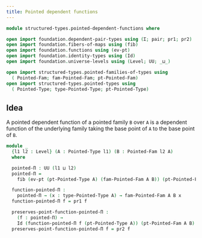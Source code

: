 ```yaml
---
title: Pointed dependent functions
---
```


```agda
module structured-types.pointed-dependent-functions where

open import foundation.dependent-pair-types using (Σ; pair; pr1; pr2)
open import foundation.fibers-of-maps using (fib)
open import foundation.functions using (ev-pt)
open import foundation.identity-types using (Id)
open import foundation.universe-levels using (Level; UU; _⊔_)

open import structured-types.pointed-families-of-types using
  ( Pointed-Fam; fam-Pointed-Fam; pt-Pointed-Fam)
open import structured-types.pointed-types using
  ( Pointed-Type; type-Pointed-Type; pt-Pointed-Type)
```

## Idea

A pointed dependent function of a pointed family `B` over `A` is a dependent function of the underlying family taking the base point of `A` to the base point of `B`.

```agda
module _
  {l1 l2 : Level} (A : Pointed-Type l1) (B : Pointed-Fam l2 A)
  where

  pointed-Π : UU (l1 ⊔ l2)
  pointed-Π =
    fib (ev-pt (pt-Pointed-Type A) (fam-Pointed-Fam A B)) (pt-Pointed-Fam A B)

  function-pointed-Π :
    pointed-Π → (x : type-Pointed-Type A) → fam-Pointed-Fam A B x
  function-pointed-Π f = pr1 f

  preserves-point-function-pointed-Π :
    (f : pointed-Π) →
    Id (function-pointed-Π f (pt-Pointed-Type A)) (pt-Pointed-Fam A B)
  preserves-point-function-pointed-Π f = pr2 f
```
